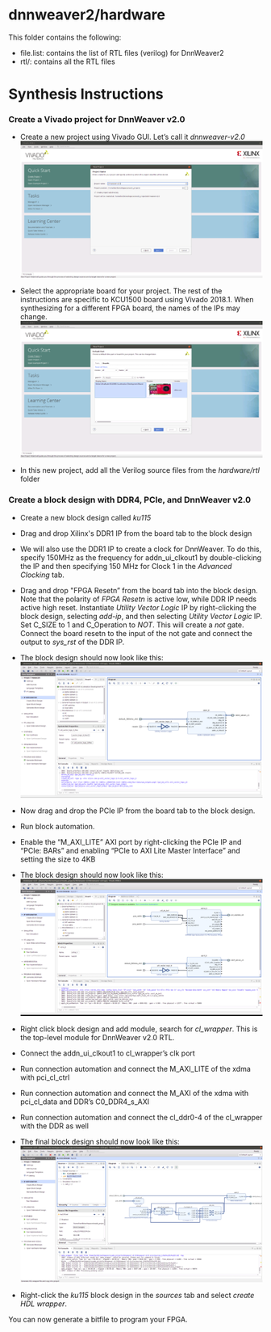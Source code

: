 
# dnnweaver2/hardware

This folder contains the following:
* file.list: contains the list of RTL files (verilog) for DnnWeaver2
* rtl/: contains all the RTL files

# Synthesis Instructions
### Create a Vivado project for DnnWeaver v2.0
* Create a new project using Vivado GUI. Let’s call it *dnnweaver-v2.0*
![proj-1](/hardware/dnnweaver-synth-pics/create-project-1.png)

* Select the appropriate board for your project. The rest of the instructions are specific to KCU1500 board using Vivado 2018.1. When synthesizing for a different FPGA board, the names of the IPs may change.
![proj-2](/hardware/dnnweaver-synth-pics/create-project-2.png)

* In this new project, add all the Verilog source files from the *hardware/rtl* folder

### Create a block design  with DDR4, PCIe, and DnnWeaver v2.0
* Create a new block design called *ku115*
* Drag and drop Xilinx's DDR1 IP from the board tab to the block design
* We will also use the DDR1 IP to create a clock for DnnWeaver. To do this, specify 150MHz as the frequency for addn_ui_clkout1 by double-clicking the IP and then specifying 150 MHz for Clock 1 in the *Advanced Clocking* tab.
* Drag and drop "FPGA Resetn” from the board tab into the block design. Note that the polarity of *FPGA Resetn* is active low, while DDR IP needs active high reset. Instantiate *Utility Vector Logic* IP by right-clicking the block design, selecting *add-ip*, and then selecting *Utility Vector Logic* IP. Set C_SIZE to 1 and C_Operation to *NOT*.  This will create a *not* gate. Connect the board resetn to the input of the not gate and connect the output to *sys_rst* of the DDR IP.
* The block design should now look like this:
![bd-ddr](/hardware/dnnweaver-synth-pics/block-design-ddr-only.png)

* Now drag and drop the PCIe IP from the board tab to the block design.
* Run block automation.
* Enable the “M_AXI_LITE” AXI port by right-clicking the PCIe IP and “PCIe: BARs” and enabling “PCIe to AXI Lite Master Interface” and setting the size to 4KB
* The block design should now look like this:
![bd-automation](/hardware/dnnweaver-synth-pics/block-automation.png)

* Right click block design and add module, search for *cl_wrapper*. This is the top-level module for DnnWeaver v2.0 RTL.
* Connect the addn_ui_clkout1 to cl_wrapper’s clk port
* Run connection automation  and connect the M_AXI_LITE of the xdma with pci_cl_ctrl
* Run connection automation  and connect the M_AXI of the xdma with pci_cl_data and DDR’s C0_DDR4_s_AXI
* Run connection automation  and connect the cl_ddr0-4 of the cl_wrapper with the DDR as well
* The final block design should now look like this:
![bd-final](/hardware/dnnweaver-synth-pics/final-block-design.png)
* Right-click the *ku115* block design in the *sources* tab and select *create HDL wrapper*.


You can now generate a bitfile to program your FPGA.

